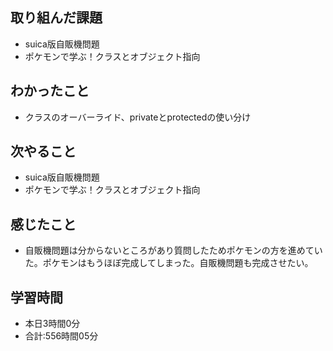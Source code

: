 ## 取り組んだ課題
- suica版自販機問題
- ポケモンで学ぶ！クラスとオブジェクト指向
## わかったこと
-  クラスのオーバーライド、privateとprotectedの使い分け
## 次やること
- suica版自販機問題
- ポケモンで学ぶ！クラスとオブジェクト指向
## 感じたこと
- 自販機問題は分からないところがあり質問したためポケモンの方を進めていた。ポケモンはもうほぼ完成してしまった。自販機問題も完成させたい。
## 学習時間
- 本日3時間0分<br>
- 合計:556時間05分
